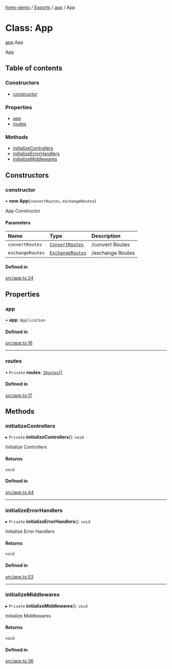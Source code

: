 [forex-demo](../README.md) / [Exports](../modules.md) / [app](../modules/app.md) / App

# Class: App

[app](../modules/app.md).App

App

## Table of contents

### Constructors

- [constructor](app.App.md#constructor)

### Properties

- [app](app.App.md#app)
- [routes](app.App.md#routes)

### Methods

- [initializeControllers](app.App.md#initializecontrollers)
- [initializeErrorHandlers](app.App.md#initializeerrorhandlers)
- [initializeMiddlewares](app.App.md#initializemiddlewares)

## Constructors

### constructor

• **new App**(`convertRoutes`, `exchangeRoutes`)

App Constructor

#### Parameters

| Name             | Type                                                  | Description      |
| :--------------- | :---------------------------------------------------- | :--------------- |
| `convertRoutes`  | [`ConvertRoutes`](convert_routes.ConvertRoutes.md)    | /convert Routes  |
| `exchangeRoutes` | [`ExchangeRoutes`](exchange_routes.ExchangeRoutes.md) | /exchange Routes |

#### Defined in

[src/app.ts:24](https://github.com/suphero/forex-demo/blob/2d16766/src/app.ts#L24)

## Properties

### app

• **app**: `Application`

#### Defined in

[src/app.ts:16](https://github.com/suphero/forex-demo/blob/2d16766/src/app.ts#L16)

---

### routes

• `Private` **routes**: [`IRoutes`](../interfaces/lib_helpers_express.IRoutes.md)[]

#### Defined in

[src/app.ts:17](https://github.com/suphero/forex-demo/blob/2d16766/src/app.ts#L17)

## Methods

### initializeControllers

▸ `Private` **initializeControllers**(): `void`

Initialize Controllers

#### Returns

`void`

#### Defined in

[src/app.ts:44](https://github.com/suphero/forex-demo/blob/2d16766/src/app.ts#L44)

---

### initializeErrorHandlers

▸ `Private` **initializeErrorHandlers**(): `void`

Initialize Error Handlers

#### Returns

`void`

#### Defined in

[src/app.ts:53](https://github.com/suphero/forex-demo/blob/2d16766/src/app.ts#L53)

---

### initializeMiddlewares

▸ `Private` **initializeMiddlewares**(): `void`

Initialize Middlewares

#### Returns

`void`

#### Defined in

[src/app.ts:36](https://github.com/suphero/forex-demo/blob/2d16766/src/app.ts#L36)
